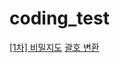 # coding_test


[[1차] 비밀지도](https://school.programmers.co.kr/learn/courses/30/lessons/17681)
[괄호 변환](https://school.programmers.co.kr/learn/courses/30/lessons/60058)

